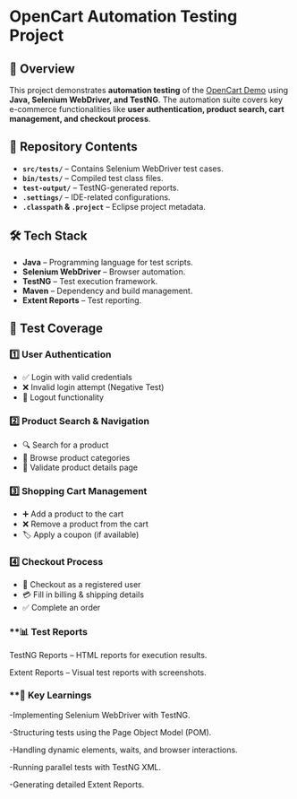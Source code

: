 # OpenCart Automation Testing Project

## 📌 Overview
This project demonstrates **automation testing** of the [OpenCart Demo](https://demo.opencart.com/) using **Java, Selenium WebDriver, and TestNG**. The automation suite covers key e-commerce functionalities like **user authentication, product search, cart management, and checkout process**.

## 📂 Repository Contents
- **`src/tests/`** – Contains Selenium WebDriver test cases.
- **`bin/tests/`** – Compiled test class files.
- **`test-output/`** – TestNG-generated reports.
- **`.settings/`** – IDE-related configurations.
- **`.classpath` & `.project`** – Eclipse project metadata.

## 🛠 Tech Stack
- **Java** – Programming language for test scripts.
- **Selenium WebDriver** – Browser automation.
- **TestNG** – Test execution framework.
- **Maven** – Dependency and build management.
- **Extent Reports** – Test reporting.

## 📝 Test Coverage
### **1️⃣ User Authentication**
- ✅ Login with valid credentials
- ❌ Invalid login attempt (Negative Test)
- 🔄 Logout functionality

### **2️⃣ Product Search & Navigation**
- 🔍 Search for a product
- 📂 Browse product categories
- 📄 Validate product details page

### **3️⃣ Shopping Cart Management**
- ➕ Add a product to the cart
- ❌ Remove a product from the cart
- 🏷 Apply a coupon (if available)

### **4️⃣ Checkout Process**
- 🛒 Checkout as a registered user
- 💳 Fill in billing & shipping details
- ✅ Complete an order

### **📊 Test Reports
TestNG Reports – HTML reports for execution results.

Extent Reports – Visual test reports with screenshots.

### **🎯 Key Learnings
-Implementing Selenium WebDriver with TestNG.

-Structuring tests using the Page Object Model (POM).

-Handling dynamic elements, waits, and browser interactions.

-Running parallel tests with TestNG XML.

-Generating detailed Extent Reports.
